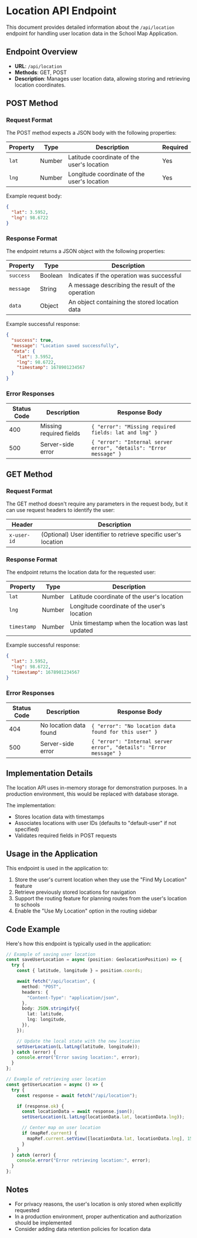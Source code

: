 # Location API Endpoint

This document provides detailed information about the `/api/location` endpoint for handling user location data in the School Map Application.

## Endpoint Overview

- **URL**: `/api/location`
- **Methods**: GET, POST
- **Description**: Manages user location data, allowing storing and retrieving location coordinates.

## POST Method

### Request Format

The POST method expects a JSON body with the following properties:

| Property | Type   | Description                                 | Required |
| -------- | ------ | ------------------------------------------- | -------- |
| `lat`    | Number | Latitude coordinate of the user's location  | Yes      |
| `lng`    | Number | Longitude coordinate of the user's location | Yes      |

Example request body:

```json
{
  "lat": 3.5952,
  "lng": 98.6722
}
```

### Response Format

The endpoint returns a JSON object with the following properties:

| Property  | Type    | Description                                      |
| --------- | ------- | ------------------------------------------------ |
| `success` | Boolean | Indicates if the operation was successful        |
| `message` | String  | A message describing the result of the operation |
| `data`    | Object  | An object containing the stored location data    |

Example successful response:

```json
{
  "success": true,
  "message": "Location saved successfully",
  "data": {
    "lat": 3.5952,
    "lng": 98.6722,
    "timestamp": 1678901234567
  }
}
```

### Error Responses

| Status Code | Description             | Response Body                                                      |
| ----------- | ----------------------- | ------------------------------------------------------------------ |
| 400         | Missing required fields | `{ "error": "Missing required fields: lat and lng" }`              |
| 500         | Server-side error       | `{ "error": "Internal server error", "details": "Error message" }` |

## GET Method

### Request Format

The GET method doesn't require any parameters in the request body, but it can use request headers to identify the user:

| Header      | Description                                                     |
| ----------- | --------------------------------------------------------------- |
| `x-user-id` | (Optional) User identifier to retrieve specific user's location |

### Response Format

The endpoint returns the location data for the requested user:

| Property    | Type   | Description                                       |
| ----------- | ------ | ------------------------------------------------- |
| `lat`       | Number | Latitude coordinate of the user's location        |
| `lng`       | Number | Longitude coordinate of the user's location       |
| `timestamp` | Number | Unix timestamp when the location was last updated |

Example successful response:

```json
{
  "lat": 3.5952,
  "lng": 98.6722,
  "timestamp": 1678901234567
}
```

### Error Responses

| Status Code | Description            | Response Body                                                      |
| ----------- | ---------------------- | ------------------------------------------------------------------ |
| 404         | No location data found | `{ "error": "No location data found for this user" }`              |
| 500         | Server-side error      | `{ "error": "Internal server error", "details": "Error message" }` |

## Implementation Details

The location API uses in-memory storage for demonstration purposes. In a production environment, this would be replaced with database storage.

The implementation:

- Stores location data with timestamps
- Associates locations with user IDs (defaults to "default-user" if not specified)
- Validates required fields in POST requests

## Usage in the Application

This endpoint is used in the application to:

1. Store the user's current location when they use the "Find My Location" feature
2. Retrieve previously stored locations for navigation
3. Support the routing feature for planning routes from the user's location to schools
4. Enable the "Use My Location" option in the routing sidebar

## Code Example

Here's how this endpoint is typically used in the application:

```typescript
// Example of saving user location
const saveUserLocation = async (position: GeolocationPosition) => {
  try {
    const { latitude, longitude } = position.coords;

    await fetch("/api/location", {
      method: "POST",
      headers: {
        "Content-Type": "application/json",
      },
      body: JSON.stringify({
        lat: latitude,
        lng: longitude,
      }),
    });

    // Update the local state with the new location
    setUserLocation(L.latLng(latitude, longitude));
  } catch (error) {
    console.error("Error saving location:", error);
  }
};

// Example of retrieving user location
const getUserLocation = async () => {
  try {
    const response = await fetch("/api/location");

    if (response.ok) {
      const locationData = await response.json();
      setUserLocation(L.latLng(locationData.lat, locationData.lng));

      // Center map on user location
      if (mapRef.current) {
        mapRef.current.setView([locationData.lat, locationData.lng], 15);
      }
    }
  } catch (error) {
    console.error("Error retrieving location:", error);
  }
};
```

## Notes

- For privacy reasons, the user's location is only stored when explicitly requested
- In a production environment, proper authentication and authorization should be implemented
- Consider adding data retention policies for location data
